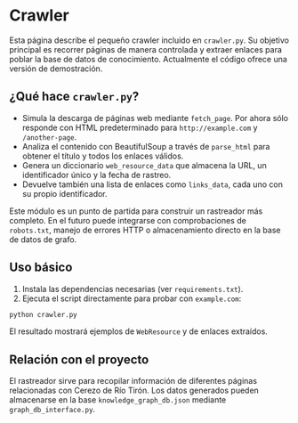 # Crawler

Esta página describe el pequeño crawler incluido en `crawler.py`. Su objetivo principal es recorrer páginas de manera controlada y extraer enlaces para poblar la base de datos de conocimiento. Actualmente el código ofrece una versión de demostración.

## ¿Qué hace `crawler.py`?
- Simula la descarga de páginas web mediante `fetch_page`. Por ahora sólo responde con HTML predeterminado para `http://example.com` y `/another-page`.
- Analiza el contenido con BeautifulSoup a través de `parse_html` para obtener el título y todos los enlaces válidos.
- Genera un diccionario `web_resource_data` que almacena la URL, un identificador único y la fecha de rastreo.
- Devuelve también una lista de enlaces como `links_data`, cada uno con su propio identificador.

Este módulo es un punto de partida para construir un rastreador más completo. En el futuro puede integrarse con comprobaciones de `robots.txt`, manejo de errores HTTP o almacenamiento directo en la base de datos de grafo.

## Uso básico
1. Instala las dependencias necesarias (ver `requirements.txt`).
2. Ejecuta el script directamente para probar con `example.com`:

```bash
python crawler.py
```

El resultado mostrará ejemplos de `WebResource` y de enlaces extraídos.

## Relación con el proyecto
El rastreador sirve para recopilar información de diferentes páginas relacionadas con Cerezo de Río Tirón. Los datos generados pueden almacenarse en la base `knowledge_graph_db.json` mediante `graph_db_interface.py`.
